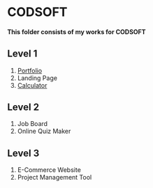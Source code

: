 # CODSOFT
#### This folder consists of my works for CODSOFT

## Level 1
<ol>
  <li> 
    <a href="https://alexapalanog.github.io/Portfolio/" target="_blank">Portfolio</a> 
  </li>
  <li> Landing Page </li>
  <li> 
    <a href="https://alexapalanog.github.io/Calculator/" target="_blank">Calculator</a>
  </li>
</ol>

## Level 2
<ol>
  <li> Job Board </li>
  <li> Online Quiz Maker </li>
</ol>

## Level 3
<ol>
  <li> E-Commerce Website </li>
  <li> Project Management Tool </li>
</ol>
